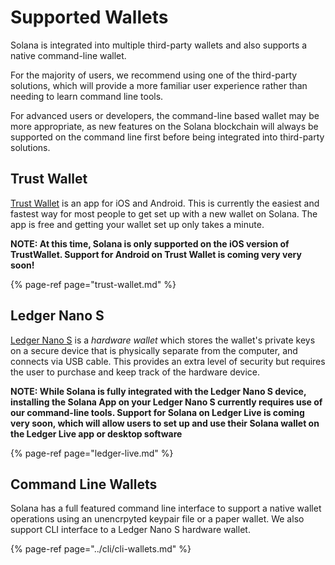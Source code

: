 # Supported Wallets
Solana is integrated into multiple third-party wallets and also supports a native command-line wallet.  

For the majority of users, we recommend using one of the third-party solutions, which will provide a more familiar user experience rather than needing to learn command line tools.  

For advanced users or developers, the command-line based wallet may be more appropriate, as new features on the Solana blockchain will always be supported on the command line first before being integrated into third-party solutions.

## Trust Wallet
[Trust Wallet](https://trustwallet.com/) is an app for iOS and Android.  This is currently the easiest and fastest way for most people to get set up with a new wallet on Solana.  The app is free and getting your wallet set up only takes a minute.

**NOTE: At this time, Solana is only supported on the iOS version of TrustWallet. Support for Android on Trust Wallet is coming very very soon!**

{% page-ref page="trust-wallet.md" %}

## Ledger Nano S
[Ledger Nano S](https://shop.ledger.com/products/ledger-nano-s) is a *hardware wallet* which stores the wallet's private keys on a secure device that is physically separate from the computer, and connects via USB cable.  This provides an extra level of security but requires the user to purchase and keep track of the hardware device. 

**NOTE: While Solana is fully integrated with the Ledger Nano S device, installing the Solana App on your Ledger Nano S currently requires use of our command-line tools.  Support for Solana on Ledger Live is coming very soon, which will allow users to set up and use their Solana wallet on the Ledger Live app or desktop software**

{% page-ref page="ledger-live.md" %}

## Command Line Wallets
Solana has a full featured command line interface to support a native wallet operations using an unencrpyted keypair file or a paper wallet.  We also support CLI interface to a Ledger Nano S hardware wallet.

{% page-ref page="../cli/cli-wallets.md" %}